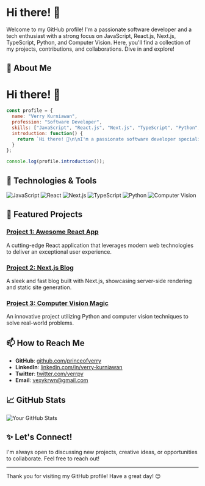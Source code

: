 # Hi there! 👋

Welcome to my GitHub profile! I'm a passionate software developer and a tech enthusiast with a strong focus on JavaScript, React.js, Next.js, TypeScript, Python, and Computer Vision. Here, you'll find a collection of my projects, contributions, and collaborations. Dive in and explore!

## 🚀 About Me

# Hi there! 👋

```javascript
const profile = {
  name: "Verry Kurniawan",
  profession: "Software Developer",
  skills: ["JavaScript", "React.js", "Next.js", "TypeScript", "Python", "Computer Vision"],
  introduction: function() {
    return `Hi there! 👋\n\nI'm a passionate software developer specializing in ${this.skills.join(', ')}. Welcome to my GitHub profile!`;
  }
};

console.log(profile.introduction());
```


## 🔧 Technologies & Tools

![JavaScript](https://img.shields.io/badge/-JavaScript-F7DF1E?style=flat&logo=JavaScript&logoColor=black)
![React](https://img.shields.io/badge/-React-61DAFB?style=flat&logo=React&logoColor=white)
![Next.js](https://img.shields.io/badge/-Next.js-000000?style=flat&logo=Next.js&logoColor=white)
![TypeScript](https://img.shields.io/badge/-TypeScript-3178C6?style=flat&logo=TypeScript&logoColor=white)
![Python](https://img.shields.io/badge/-Python-3776AB?style=flat&logo=Python&logoColor=white)
![Computer Vision](https://img.shields.io/badge/-Computer%20Vision-4285F4?style=flat&logo=Google&logoColor=white)

## 🌟 Featured Projects

### [Project 1: Awesome React App](https://github.com/yourusername/awesome-react-app)
A cutting-edge React application that leverages modern web technologies to deliver an exceptional user experience.

### [Project 2: Next.js Blog](https://github.com/yourusername/nextjs-blog)
A sleek and fast blog built with Next.js, showcasing server-side rendering and static site generation.

### [Project 3: Computer Vision Magic](https://github.com/yourusername/computer-vision-magic)
An innovative project utilizing Python and computer vision techniques to solve real-world problems.

## 📫 How to Reach Me

- **GitHub**: [github.com/princeofverry](https://github.com/princeofverry)
- **LinkedIn**: [linkedin.com/in/verry-kurniawan](https://linkedin.com/in/verry-kurniawan-956214247/)
- **Twitter**: [twitter.com/verrpy](https://twitter.com/verrpy)
- **Email**: vexykrwn@gmail.com

## 📈 GitHub Stats

![Your GitHub Stats](https://github-readme-stats.vercel.app/api?username=princeofverry&show_icons=true&theme=radical)

## ✨ Let's Connect!

I'm always open to discussing new projects, creative ideas, or opportunities to collaborate. Feel free to reach out!

---

Thank you for visiting my GitHub profile! Have a great day! 😊
